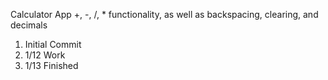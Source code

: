 Calculator App
+, -, /, * functionality, as well as backspacing, clearing, and decimals

1. Initial Commit
2. 1/12 Work
3. 1/13 Finished
